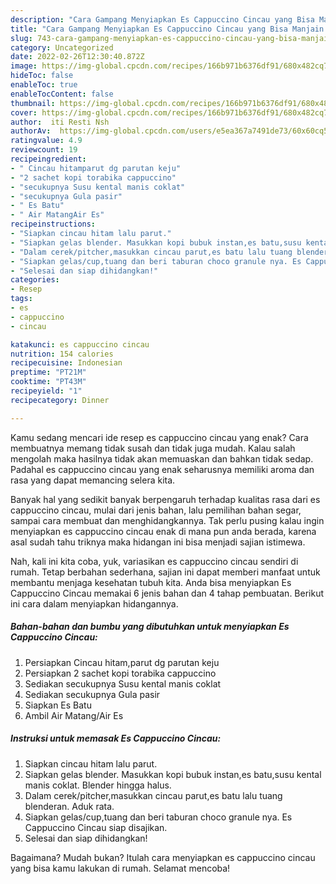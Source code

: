 ```yaml
---
description: "Cara Gampang Menyiapkan Es Cappuccino Cincau yang Bisa Manjain Lidah"
title: "Cara Gampang Menyiapkan Es Cappuccino Cincau yang Bisa Manjain Lidah"
slug: 743-cara-gampang-menyiapkan-es-cappuccino-cincau-yang-bisa-manjain-lidah
category: Uncategorized
date: 2022-02-26T12:30:40.872Z
image: https://img-global.cpcdn.com/recipes/166b971b6376df91/680x482cq70/es-cappuccino-cincau-foto-resep-utama.jpg
hideToc: false
enableToc: true
enableTocContent: false
thumbnail: https://img-global.cpcdn.com/recipes/166b971b6376df91/680x482cq70/es-cappuccino-cincau-foto-resep-utama.jpg
cover: https://img-global.cpcdn.com/recipes/166b971b6376df91/680x482cq70/es-cappuccino-cincau-foto-resep-utama.jpg
author:  iti Resti Nsh
authorAv:  https://img-global.cpcdn.com/users/e5ea367a7491de73/60x60cq50/avatar.jpg
ratingvalue: 4.9
reviewcount: 19
recipeingredient:
- " Cincau hitamparut dg parutan keju"
- "2 sachet kopi torabika cappuccino"
- "secukupnya Susu kental manis coklat"
- "secukupnya Gula pasir"
- " Es Batu"
- " Air MatangAir Es"
recipeinstructions:
- "Siapkan cincau hitam lalu parut."
- "Siapkan gelas blender. Masukkan kopi bubuk instan,es batu,susu kental manis coklat. Blender hingga halus."
- "Dalam cerek/pitcher,masukkan cincau parut,es batu lalu tuang blenderan. Aduk rata."
- "Siapkan gelas/cup,tuang dan beri taburan choco granule nya. Es Cappuccino Cincau siap disajikan."
- "Selesai dan siap dihidangkan!"
categories:
- Resep
tags:
- es
- cappuccino
- cincau

katakunci: es cappuccino cincau 
nutrition: 154 calories
recipecuisine: Indonesian
preptime: "PT21M"
cooktime: "PT43M"
recipeyield: "1"
recipecategory: Dinner

---
```



Kamu sedang mencari ide resep es cappuccino cincau yang enak? Cara membuatnya memang tidak susah dan tidak juga mudah. Kalau salah mengolah maka hasilnya tidak akan memuaskan dan bahkan tidak sedap. Padahal es cappuccino cincau yang enak seharusnya memiliki aroma dan rasa yang dapat memancing selera kita.


Banyak hal yang sedikit banyak berpengaruh terhadap kualitas rasa dari es cappuccino cincau, mulai dari jenis bahan, lalu pemilihan bahan segar, sampai cara membuat dan menghidangkannya. Tak perlu pusing kalau ingin menyiapkan es cappuccino cincau enak di mana pun anda berada, karena asal sudah tahu triknya maka hidangan ini bisa menjadi sajian istimewa.




Nah, kali ini kita coba, yuk, variasikan es cappuccino cincau sendiri di rumah. Tetap berbahan sederhana, sajian ini dapat memberi manfaat untuk membantu menjaga kesehatan tubuh kita. Anda bisa menyiapkan Es Cappuccino Cincau memakai 6 jenis bahan dan 4 tahap pembuatan. Berikut ini cara dalam menyiapkan hidangannya.

<!--inarticleads1-->

##### Bahan-bahan dan bumbu yang dibutuhkan untuk menyiapkan Es Cappuccino Cincau:

1. Persiapkan  Cincau hitam,parut dg parutan keju
1. Persiapkan 2 sachet kopi torabika cappuccino
1. Sediakan secukupnya Susu kental manis coklat
1. Sediakan secukupnya Gula pasir
1. Siapkan  Es Batu
1. Ambil  Air Matang/Air Es




<!--inarticleads2-->

##### Instruksi untuk memasak Es Cappuccino Cincau:

1. Siapkan cincau hitam lalu parut.
1. Siapkan gelas blender. Masukkan kopi bubuk instan,es batu,susu kental manis coklat. Blender hingga halus.
1. Dalam cerek/pitcher,masukkan cincau parut,es batu lalu tuang blenderan. Aduk rata.
1. Siapkan gelas/cup,tuang dan beri taburan choco granule nya. Es Cappuccino Cincau siap disajikan.
1. Selesai dan siap dihidangkan!



Bagaimana? Mudah bukan? Itulah cara menyiapkan es cappuccino cincau yang bisa kamu lakukan di rumah. Selamat mencoba!
